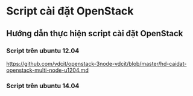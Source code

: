 Script cài đặt OpenStack
=====================

## Hướng dẫn thực hiện script cài đặt OpenStack

### Script trên ubuntu 12.04

https://github.com/vdcit/openstack-3node-vdcit/blob/master/hd-caidat-openstack-multi-node-u1204.md

### Script trên ubuntu 14.04
